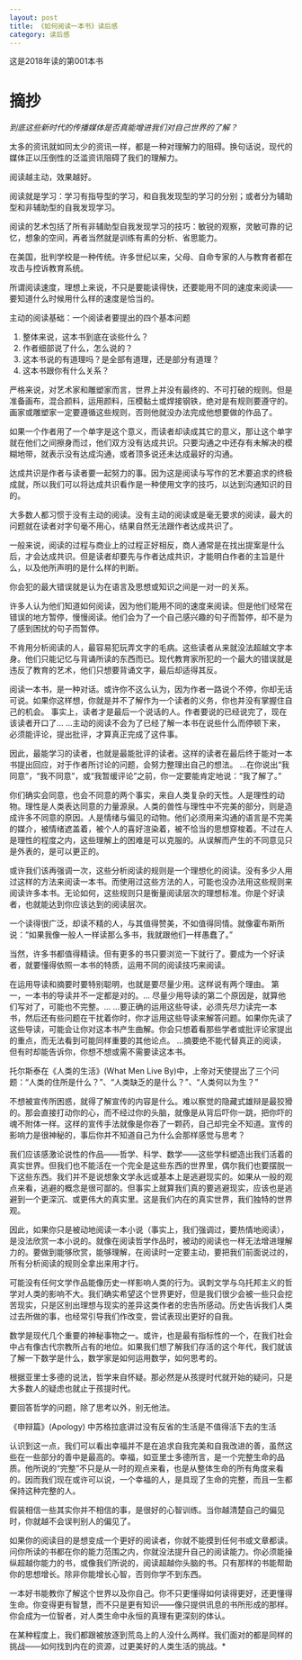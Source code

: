 ```yaml
---
layout: post
title: 《如何阅读一本书》读后感
category: 读后感
---
```

这是2018年读的第001本书

# 摘抄

*到底这些新时代的传播媒体是否真能增进我们对自己世界的了解？*

太多的资讯就如同太少的资讯一样，都是一种对理解力的阻碍。换句话说，现代的媒体正以压倒性的泛滥资讯阻碍了我们的理解力。

阅读越主动，效果越好。

阅读就是学习：学习有指导型的学习，和自我发现型的学习的分别；或者分为辅助型和非辅助型的自我发现学习。

阅读的艺术包括了所有非辅助型自我发现学习的技巧：敏锐的观察，灵敏可靠的记忆，想象的空间，再者当然就是训练有素的分析、省思能力。

在美国，批判学校是一种传统。许多世纪以来，父母、自命专家的人与教育者都在攻击与控诉教育系统。

所谓阅读速度，理想上来说，不只是要能读得快，还要能用不同的速度来阅读——要知道什么时候用什么样的速度是恰当的。

主动的阅读基础：一个阅读者要提出的四个基本问题
1. 整体来说，这本书到底在谈些什么？
2. 作者细部说了什么，怎么说的？
3. 这本书说的有道理吗？是全部有道理，还是部分有道理？
4. 这本书跟你有什么关系？

严格来说，对艺术家和雕塑家而言，世界上并没有最终的、不可打破的规则。但是准备画布，混合颜料，运用颜料，压模黏土或焊接钢铁，绝对是有规则要遵守的。画家或雕塑家一定要遵循这些规则，否则他就没办法完成他想要做的作品了。

如果一个作者用了一个单字是这个意义，而读者却读成其它的意义，那让这个单字就在他们之间擦身而过，他们双方没有达成共识。只要沟通之中还存有未解决的模糊地带，就表示没有达成沟通，或者顶多说还未达成最好的沟通。

达成共识是作者与读者要一起努力的事。因为这是阅读与写作的艺术要追求的终极成就，所以我们可以将达成共识看作是一种使用文字的技巧，以达到沟通知识的目的。

大多数人都习惯于没有主动的阅读。没有主动的阅读或是毫无要求的阅读，最大的问题就在读者对字句毫不用心，结果自然无法跟作者达成共识了。

一般来说，阅读的过程与商业上的过程正好相反，商人通常是在找出提案是什么后，才会达成共识。但是读者却要先与作者达成共识，才能明白作者的主旨是什么，以及他所声明的是什么样的判断。

你会犯的最大错误就是认为在语言及思想或知识之间是一对一的关系。

许多人认为他们知道如何阅读，因为他们能用不同的速度来阅读。但是他们经常在错误的地方暂停，慢慢阅读。他们会为了一个自己感兴趣的句子而暂停，却不是为了感到困扰的句子而暂停。

不肯用分析阅读的人，最容易犯玩弄文字的毛病。这些读者从来就没法超越文字本身。他们只能记忆与背诵所读的东西而已。现代教育家所犯的一个最大的错误就是违反了教育的艺术，他们只想要背诵文字，最后却适得其反。

阅读一本书，是一种对话。或许你不这么认为，因为作者一路说个不停，你却无话可说。如果你这样想，你就是并不了解作为一个读者的义务，你也并没有掌握住自己的机会。
事实上，读者才是最后一个说话的人。作者要说的已经说完了，现在该读者开口了…
…主动的阅读不会为了已经了解一本书在说些什么而停顿下来，必须能评论，提出批评，才算真正完成了这件事。

因此，最能学习的读者，也就是最能批评的读者。这样的读者在最后终于能对一本书提出回应，对于作者所讨论的问题，会努力整理出自己的想法。
…在你说出“我同意”，“我不同意”，或“我暂缓评论”之前，你一定要能肯定地说：“我了解了。”

你们确实会同意，也会不同意的两个事实，来自人类复杂的天性。人是理性的动物。理性是人类表达同意的力量源泉。人类的兽性与理性中不完美的部分，则是造成许多不同意的原因。人是情绪与偏见的动物。他们必须用来沟通的语言是不完美的媒介，被情绪遮盖着，被个人的喜好渲染着，被不恰当的思想穿梭着。不过在人是理性的程度之内，这些理解上的困难是可以克服的。从误解而产生的不同意见只是外表的，是可以更正的。

或许我们该再强调一次，这些分析阅读的规则是一个理想化的阅读。没有多少人用过这样的方法来阅读一本书。而使用过这些方法的人，可能也没办法用这些规则来阅读许多本书。无论如何，这些规则只是衡量阅读层次的理想标准。你是个好读者，也就能达到你应该达到的阅读层次。

一个读得很广泛，却读不精的人，与其值得赞美，不如值得同情。就像霍布斯所说：“如果我像一般人一样读那么多书，我就跟他们一样愚蠢了。”

当然，许多书都值得精读。但有更多的书只要浏览一下就行了。要成为一个好读者，就要懂得依照一本书的特质，运用不同的阅读技巧来阅读。

在运用导读和摘要时要特别聪明，也就是要尽量少用。这样说有两个理由。
第一，一本书的导读并不一定都是对的。…
尽量少用导读的第二个原因是，就算他们写对了，可能也不完整。…
…要正确的运用这些导读，必须先尽力读完一本书，然后还有些问题在干扰着你时，你才运用这些导读来解答问题。如果你先读了这些导读，可能会让你对这本书产生曲解。你会只想着看那些学者或批评论家提出的重点，而无法看到可能同样重要的其他论点。
…摘要绝不能代替真正的阅读，但有时却能告诉你，你想不想或需不需要读这本书。

托尔斯泰在《人类的生活》(What Men Live By)中，上帝对天使提出了三个问题：“人类的住所是什么？”、“人类缺乏的是什么？”、“人类何以为生？”

不想被宣传所困惑，就得了解宣传的内容是什么。难以察觉的隐藏式雄辩是最狡猾的。那会直接打动你的心，而不经过你的头脑，就像是从背后吓你一跳，把你吓的魂不附体一样。这样的宣传手法就像是你吞了一颗药，自己却完全不知道。宣传的影响力是很神秘的，事后你并不知道自己为什么会那样感觉与思考？

我们应该感激论说性的作品——哲学、科学、数学——这些学科塑造出我们活着的真实世界。但我们也不能活在一个完全是这些东西的世界里，偶尔我们也要摆脱一下这些东西。我们并不是说想象文学永远或基本上是逃避现实的。如果从一般的观点来看，逃避的概念是很可鄙的。但事实上就算我们真的要逃避现实，应该也是逃避到一个更深沉、或更伟大的真实里。这是我们内在的真实世界，我们独特的世界观。

因此，如果你只是被动地阅读一本小说（事实上，我们强调过，要热情地阅读），是没法欣赏一本小说的。就像在阅读哲学作品时，被动的阅读也一样无法增进理解力的。要做到能够欣赏，能够理解，在阅读时一定要主动，要把我们前面说过的，所有分析阅读的规则全拿出来用才行。

可能没有任何文学作品能像历史一样影响人类的行为。讽刺文学与乌托邦主义的哲学对人类的影响不大。我们确实希望这个世界更好，但是我们很少会被一些只会挖苦现实，只是区别出理想与现实的差异这类作者的忠告所感动。历史告诉我们人类过去所做的事，也经常引导我们作改变，尝试表现出更好的自我。

数学是现代几个重要的神秘事物之一。或许，也是最有指标性的一个，在我们社会中占有像古代宗教所占有的地位。如果我们想了解我们存活的这个年代，我们就该了解一下数学是什么，数学家是如何运用数学，如何思考的。

根据亚里士多德的说法，哲学来自怀疑。那必然是从孩提时代就开始的疑问，只是大多数人的疑虑也就止于孩提时代。

要回答哲学的问题，除了思考以外，别无他法。

《申辩篇》(Apology) 中苏格拉底讲过没有反省的生活是不值得活下去的生活

认识到这一点，我们可以看出幸福并不是在追求自我完美和自我改进的善，虽然这些在一些部分的善中是最高的。幸福，如亚里士多德所言，是一个完整生命的品质。他所说的“完整”不只是从一时的观点来看，也是从整体生命的所有角度来看的。因而我们现在或许可以说，一个幸福的人，是具现了生命的完整，而且一生都保持这种完整的人。

假装相信一些其实你并不相信的事，是很好的心智训练。当你越清楚自己的偏见时，你就越不会误判别人的偏见了。

如果你的阅读目的是想变成一个更好的阅读者，你就不能摸到任何书或文章都读。问你所读的书都在你的能力范围之内，你就没法提升自己的阅读能力。你必须能操纵超越你能力的书，或像我们所说的，阅读超越你头脑的书。只有那样的书能帮助你的思想增长。除非你能增长心智，否则你学不到东西。

一本好书能教你了解这个世界以及你自己。你不只更懂得如何读得更好，还更懂得生命。你变得更有智慧，而不只是更有知识——像只提供讯息的书所形成的那样。你会成为一位智者，对人类生命中永恒的真理有更深刻的体认。

在某种程度上，我们都跟被放逐到荒岛上的人没什么两样。我们面对的都是同样的挑战——如何找到内在的资源，过更美好的人类生活的挑战。*

